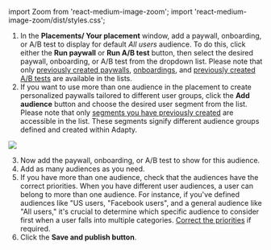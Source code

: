 <!--- AddAudience.md --->

import Zoom from 'react-medium-image-zoom';
import 'react-medium-image-zoom/dist/styles.css';

1. In the **Placements/ Your placement** window, add a paywall, onboarding, or A/B test to display for default *All users* audience. To do this, click either the **Run paywall** or **Run A/B test** button, then select the desired paywall, onboarding, or A/B test from the dropdown list. Please note that only [previously created paywalls](create-paywall), [onboardings](https://docs.adapty.io/docs/create-onboarding), and [previously created A/B tests](https://docs.adapty.io/docs/ab-tests#creating-ab-test-from-ab-test-section) are available in the lists.
2. If you want to use more than one audience in the placement to create personalized paywalls tailored to different user groups, click the **Add audience** button and choose the desired user segment from the list. Please note that only [segments you have previously created](segments#creation) are accessible in the list. These segments signify different audience groups defined and created within Adapty.

<Zoom>
  <img src={require('../../../versioned_docs/version-3.0/img/placement-add-audience.webp').default}
  style={{
    border: '1px solid #727272', /* border width and color */
    width: '700px', /* image width */
    display: 'block', /* for alignment */
    margin: '0 auto' /* center alignment */
  }}
/>
</Zoom>

3. Now add the paywall, onboarding, or A/B test to show for this audience.
4. Add as many audiences as you need.
5. If you have more than one audience, check that the audiences have the correct priorities. When you have different user audiences, a user can belong to more than one audience. For instance, if you've defined audiences like "US users, "Facebook users", and a general audience like "All users," it's crucial to determine which specific audience to consider first when a user falls into multiple categories. [Correct the priorities](change-audience-priority) if required.
6. Click the **Save and publish button**.